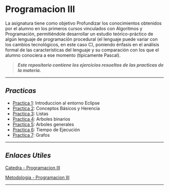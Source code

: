 # Programacion III
La asignatura tiene como objetivo Profundizar los conocimientos obtenidos por el alumno en los primeros cursos
vinculados con Algoritmos y Programación, permitiéndole desarrollar un estudio teórico-práctico de algún lenguaje de programación procedural (el lenguaje puede variar con los cambios tecnológicos, en este caso C), poniendo énfasis en el análisis formal de las características del lenguaje y su comparación con los que el alumno conociera a ese momento (típicamente Pascal).

>***Este repositorio contiene los ejercicios resueltos de las practicas de la materia.***
___

## ***Practicas***
* [Practica 1](Practicas/Practica1 "Practica 1"): Introduccion al entorno Eclipse
* [Practica 2](Practicas/Practica2 "Practica 2"): Conceptos Básicos y Herencia
* [Practica 3](Practicas/Practica3 "Practica 3"): Listas
* [Practica 4](Practicas/Practica4 "Practica 4"): Arboles binarios
* [Practica 5](Practicas/Practica5 "Practica 5"): Arboles generales
* [Practica 6](Practicas/Practica6 "Practica 6"): Tiempo de Ejecución
* [Practica 7](Practicas/Practica7 "Practica 7"): Grafos

___

## ***Enlaces Utiles***

[Catedra - Programacion III](https://asignaturas.linti.unlp.edu.ar/course/view.php?id=355 "Pagina de la catedra")

[Metodologia - Programacion III](https://ic.info.unlp.edu.ar/wp-content/uploads/2022/02/Programacion-III.pdf "Metodologia de la materia")

___
